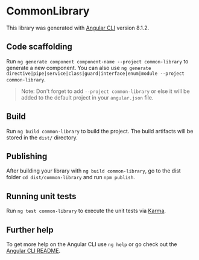 # CommonLibrary

This library was generated with [Angular CLI](https://github.com/angular/angular-cli) version 8.1.2.

## Code scaffolding

Run `ng generate component component-name --project common-library` to generate a new component. You can also use `ng generate directive|pipe|service|class|guard|interface|enum|module --project common-library`.
> Note: Don't forget to add `--project common-library` or else it will be added to the default project in your `angular.json` file. 

## Build

Run `ng build common-library` to build the project. The build artifacts will be stored in the `dist/` directory.

## Publishing

After building your library with `ng build common-library`, go to the dist folder `cd dist/common-library` and run `npm publish`.

## Running unit tests

Run `ng test common-library` to execute the unit tests via [Karma](https://karma-runner.github.io).

## Further help

To get more help on the Angular CLI use `ng help` or go check out the [Angular CLI README](https://github.com/angular/angular-cli/blob/master/README.md).
